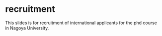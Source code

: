 # recruitment

This slides is for recruitment of international applicants for the phd course in Nagoya University.
